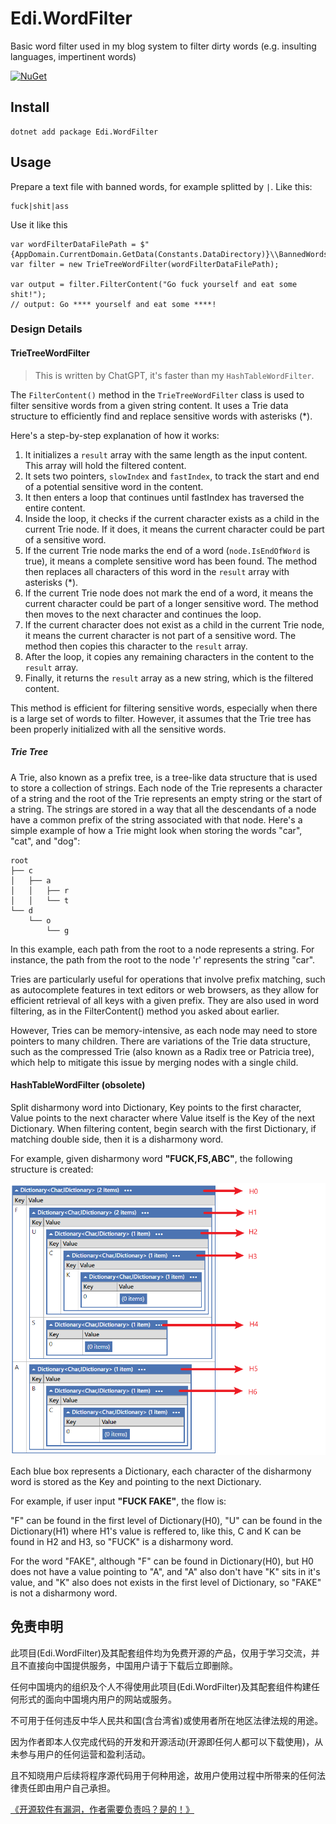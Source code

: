 # Edi.WordFilter

Basic word filter used in my blog system to filter dirty words (e.g. insulting languages, impertinent words)

[![NuGet][main-nuget-badge]][main-nuget]

[main-nuget]: https://www.nuget.org/packages/Edi.WordFilter/
[main-nuget-badge]: https://img.shields.io/nuget/v/Edi.WordFilter.svg?style=flat-square&label=nuget

## Install

```
dotnet add package Edi.WordFilter
```

## Usage

Prepare a text file with banned words, for example splitted by `|`. Like this:

```
fuck|shit|ass
```

Use it like this

```
var wordFilterDataFilePath = $"{AppDomain.CurrentDomain.GetData(Constants.DataDirectory)}\\BannedWords.txt";
var filter = new TrieTreeWordFilter(wordFilterDataFilePath);

var output = filter.FilterContent("Go fuck yourself and eat some shit!");
// output: Go **** yourself and eat some ****!
```

### Design Details

#### TrieTreeWordFilter

> This is written by ChatGPT, it's faster than my `HashTableWordFilter`.

The `FilterContent()` method in the `TrieTreeWordFilter` class is used to filter sensitive words from a given string content. It uses a Trie data structure to efficiently find and replace sensitive words with asterisks (*).

Here's a step-by-step explanation of how it works:
1.	It initializes a `result` array with the same length as the input content. This array will hold the filtered content.
2.	It sets two pointers, `slowIndex` and `fastIndex`, to track the start and end of a potential sensitive word in the content.
3.	It then enters a loop that continues until fastIndex has traversed the entire content.
4.	Inside the loop, it checks if the current character exists as a child in the current Trie node. If it does, it means the current character could be part of a sensitive word.
5.	If the current Trie node marks the end of a word (`node.IsEndOfWord` is true), it means a complete sensitive word has been found. The method then replaces all characters of this word in the `result` array with asterisks (*).
6.	If the current Trie node does not mark the end of a word, it means the current character could be part of a longer sensitive word. The method then moves to the next character and continues the loop.
7.	If the current character does not exist as a child in the current Trie node, it means the current character is not part of a sensitive word. The method then copies this character to the `result` array.
8.	After the loop, it copies any remaining characters in the content to the `result` array.
9.	Finally, it returns the `result` array as a new string, which is the filtered content.

This method is efficient for filtering sensitive words, especially when there is a large set of words to filter. However, it assumes that the Trie tree has been properly initialized with all the sensitive words.

##### Trie Tree

A Trie, also known as a prefix tree, is a tree-like data structure that is used to store a collection of strings. Each node of the Trie represents a character of a string and the root of the Trie represents an empty string or the start of a string. The strings are stored in a way that all the descendants of a node have a common prefix of the string associated with that node.
Here's a simple example of how a Trie might look when storing the words "car", "cat", and "dog":

```
root
├── c
│   ├── a
│   │   ├── r
│   │   └── t
└── d
    └── o
        └── g
```

In this example, each path from the root to a node represents a string. For instance, the path from the root to the node 'r' represents the string "car".

Tries are particularly useful for operations that involve prefix matching, such as autocomplete features in text editors or web browsers, as they allow for efficient retrieval of all keys with a given prefix. They are also used in word filtering, as in the FilterContent() method you asked about earlier.

However, Tries can be memory-intensive, as each node may need to store pointers to many children. There are variations of the Trie data structure, such as the compressed Trie (also known as a Radix tree or Patricia tree), which help to mitigate this issue by merging nodes with a single child.

#### HashTableWordFilter (obsolete)

Split disharmony word into Dictionary, Key points to the first character, Value points to the next character where Value itself is the Key of the next Dictionary. When filtering content, begin search with the first Dictionary, if matching double side, then it is a disharmony word.

For example, given disharmony word **"FUCK,FS,ABC"**, the following structure is created:

![image](https://raw.githubusercontent.com/EdiWang/Edi.WordFilter/master/img/doc-dic-structure.png)

Each blue box represents a Dictionary, each character of the disharmony word is stored as the Key and pointing to the next Dictionary.

For example, if user input **"FUCK FAKE"**, the flow is:

"F" can be found in the first level of Dictionary(H0), "U" can be found in the Dictionary(H1) where H1's value is reffered to, like this, C and K can be found in H2 and H3, so "FUCK" is a disharmony word.

For the word "FAKE", although "F" can be found in Dictionary(H0), but H0 does not have a value pointing to "A", and "A" also don't have "K" sits in it's value, and "K" also does not exists in the first level of Dictionary, so "FAKE" is not a disharmony word.

## 免责申明

此项目(Edi.WordFilter)及其配套组件均为免费开源的产品，仅用于学习交流，并且不直接向中国提供服务，中国用户请于下载后立即删除。

任何中国境内的组织及个人不得使用此项目(Edi.WordFilter)及其配套组件构建任何形式的面向中国境内用户的网站或服务。

不可用于任何违反中华人民共和国(含台湾省)或使用者所在地区法律法规的用途。

因为作者即本人仅完成代码的开发和开源活动(开源即任何人都可以下载使用)，从未参与用户的任何运营和盈利活动。

且不知晓用户后续将程序源代码用于何种用途，故用户使用过程中所带来的任何法律责任即由用户自己承担。

[《开源软件有漏洞，作者需要负责吗？是的！》](https://go.edi.wang/aka/os251)